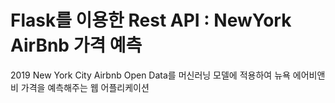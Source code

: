 # Flask를 이용한 Rest API : NewYork AirBnb 가격 예측 

2019 New York City Airbnb Open Data를 머신러닝 모델에 적용하여 뉴욕 에어비앤비 가격을 예측해주는 웹 어플리케이션


